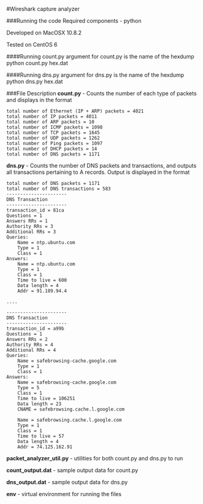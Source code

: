 #Wireshark capture analyzer

###Running the code
Required components - python

Developed on MacOSX 10.8.2

Tested on CentOS 6

####Running count.py
argument for count.py is the name of the hexdump
    python count.py hex.dat

####Running dns.py
argument for dns.py is the name of the hexdump
    python dns.py hex.dat


###File Description
**count.py** - Counts the number of each type of packets and displays in the format

    total number of Ethernet (IP + ARP) packets = 4021
    total number of IP packets = 4011
    total number of ARP packets = 10
    total number of ICMP packets = 1098
    total number of TCP packets = 1645
    total number of UDP packets = 1262
    total number of Ping packets = 1097
    total number of DHCP packets = 14
    total number of DNS packets = 1171

**dns.py** - Counts the number of DNS packets and transactions, and outputs all transactions pertaining to A records. Output is displayed in the format 

    total number of DNS packets = 1171
    total number of DNS transactions = 583
    ----------------------
    DNS Transaction
    ----------------------
    transaction_id = 81ca
    Questions = 1
    Answers RRs = 1
    Authority RRs = 3
    Additional RRs = 3
    Queries:
        Name = ntp.ubuntu.com
        Type = 1
        Class = 1
    Answers:
        Name = ntp.ubuntu.com
        Type = 1
        Class = 1
        Time to live = 600
        Data length = 4
        Addr = 91.189.94.4

    ....

    ----------------------
    DNS Transaction
    ----------------------
    transaction_id = a99b
    Questions = 1
    Answers RRs = 2
    Authority RRs = 4
    Additional RRs = 4
    Queries:
        Name = safebrowsing-cache.google.com
        Type = 1
        Class = 1
    Answers:
        Name = safebrowsing-cache.google.com
        Type = 5
        Class = 1
        Time to live = 106251
        Data length = 23
        CNAME = safebrowsing.cache.l.google.com

        Name = safebrowsing.cache.l.google.com
        Type = 1
        Class = 1
        Time to live = 57
        Data length = 4
        Addr = 74.125.162.91

**packet_analyzer_util.py** - utilities for both count.py and dns.py to run

**count_output.dat** - sample output data for count.py

**dns_output.dat** - sample output data for dns.py

**env** - virtual environment for running the files